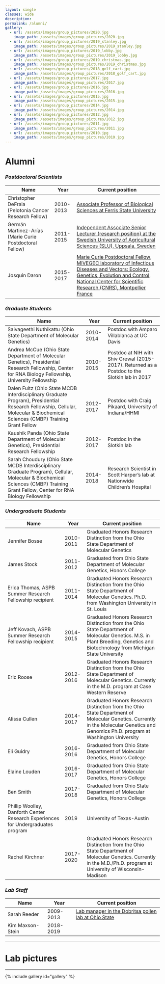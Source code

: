 ```yaml
---
layout: single
classes: wide
description:
permalink: /alumni/
gallery:
  - url: /assets/images/group_pictures/2020.jpg
    image_path: /assets/images/group_pictures/2020.jpg
  - url: /assets/images/group_pictures/2019_stanley.jpg
    image_path: /assets/images/group_pictures/2019_stanley.jpg
  - url: /assets/images/group_pictures/2019_lobby.jpg
    image_path: /assets/images/group_pictures/2019_lobby.jpg
  - url: /assets/images/group_pictures/2019_christmas.jpg
    image_path: /assets/images/group_pictures/2019_christmas.jpg
  - url: /assets/images/group_pictures/2018_golf_cart.jpg
    image_path: /assets/images/group_pictures/2018_golf_cart.jpg
  - url: /assets/images/group_pictures/2017.jpg
    image_path: /assets/images/group_pictures/2017.jpg
  - url: /assets/images/group_pictures/2016.jpg
    image_path: /assets/images/group_pictures/2016.jpg
  - url: /assets/images/group_pictures/2015.jpg
    image_path: /assets/images/group_pictures/2015.jpg
  - url: /assets/images/group_pictures/2014.jpg
    image_path: /assets/images/group_pictures/2014.jpg
  - url: /assets/images/group_pictures/2012.jpg
    image_path: /assets/images/group_pictures/2012.jpg
  - url: /assets/images/group_pictures/2011.jpg
    image_path: /assets/images/group_pictures/2011.jpg
  - url: /assets/images/group_pictures/2010.jpg
    image_path: /assets/images/group_pictures/2010.jpg
---
```

# Alumni
### *Postdoctoral Scientists*

| Name                                                   | Year               | Current position                                                 |
| ------------------------------------------------------ | ------------------ | ---------------------------------------------------------------- |
| Christopher DeFraia (Pelotonia Cancer Research Fellow) | 2010-2013| [Associate Professor of Biological Sciences at Ferris State University](https://www.ferris.edu/arts-sciences/profiles/biological-sciences/christopher-defraia.html) |
Germán Martinez-Arías (Marie Curie Postdoctoral Fellow) |2011-2015|[Independent Associate Senior Lecturer (research position) at the Swedish University of Agricultural Sciences (SLU), Uppsala, Sweden](https://germanmartinezgroup.wordpress.com)|
Josquin Daron| 2015-2017|[Marie Curie Postdoctoral Fellow, MIVEGEC laboratory of Infectious Diseases and Vectors: Ecology, Genetics, Evolution and Control, National Center for Scientific Research (CNRS), Montpellier France](https://www.mivegec.ird.fr/en/component/content/article?id=1192&Itemid=&selected=451%20)|

### *Graduate Students*

| Name                                                    | Year              | Current position                                                 |
| ------------------------------------------------------- | ----------------- | ---------------------------------------------------------------- |
|Saivageethi Nuthikattu (Ohio State Department of Molecular Genetics)|2010-2014| Postdoc with Amparo Villablanca at UC Davis|
|Andrea McCue (Ohio State Department of Molecular Genetics), Presidential Research Fellowship, Center for RNA Biology Fellowship, University Fellowship|2010-2015| Postdoc at NIH with Shiv Grewal (2015-2017). Returned as a Postdoc to the Slotkin lab in 2017|
|Dalen Fultz (Ohio State MCDB Interdisciplinary Graduate Program), Presidential Research Fellowship, Cellular, Molecular & Biochemical Sciences (CMBP) Training Grant Fellow | 2012-2017| Postdoc with Craig Pikaard, University of Indiana/HHMI|
|Kaushik Panda (Ohio State Department of Molecular Genetics), Presidential Research Fellowship|2012-2017|Postdoc in the Slotkin lab|
|Sarah Choudury (Ohio State MCDB Interdisciplinary Graduate Program), Cellular, Molecular & Biochemical Sciences (CMBP) Training Grant Fellow, Center for RNA Biology Fellowship|2014-2018| Research Scientist in Scott Harper’s lab at Nationwide Children’s Hospital|

### *Undergraduate Students*

| Name                                         | Year              | Current position                                                 |
| -------------------------------------------- | ----------------- | ---------------------------------------------------------------- |
|Jennifer Bosse                                | 2010-2011| Graduated Honors Research Distinction from the Ohio State Department of Molecular Genetics|
|James Stock| 2011-2012|Graduated from Ohio State Department of Molecular Genetics, Honors College|
|Erica Thomas, ASPB Summer Research Fellowship recipient |2011-2014|Graduated Honors Research Distinction from the Ohio State Department of Molecular Genetics. Ph.D. from Washington University in St. Louis|
|Jeff Kovach, ASPB Summer Research Fellowship recipient| 2014-2015|Graduated Honors Research Distinction from the Ohio State Department of Molecular Genetics. M.S. in Plant Breeding, Genetics and Biotechnology from Michigan State University|
|Eric Roose|2012-2016| Graduated Honors Research Distinction from the Ohio State Department of Molecular Genetics. Currently in the M.D. program at Case Western Reserve|
|Alissa Cullen| 2014-2017|Graduated Honors Research Distinction from the Ohio State Department of Molecular Genetics. Currently in the Molecular Genetics and Genomics Ph.D. program at Washington University|
|Eli Guidry|2016-2016| Graduated from Ohio State Department of Molecular Genetics, Honors College|
|Elaine Louden| 2016-2017| Graduated from Ohio State Department of Molecular Genetics, Honors College|
|Ben Smith|2017-2018| Graduated from Ohio State Department of Molecular Genetics, Honors College|
|Phillip Woolley, Danforth Center Research Experiences for Undergraduates program| 2019| University of Texas-Austin|
|Rachel Kirchner| 2017-2020| Graduated Honors Research Distinction from the Ohio State Department of Molecular Genetics. Currently in the M.D./Ph.D. program at University of Wisconsin-Madison|

### *Lab Staff*

| Name                                         | Year              | Current position                                                 |
| -------------------------------------------- | ----------------- | ---------------------------------------------------------------- |
|Sarah Reeder|2009-2013| [Lab manager in the Dobritsa pollen lab at Ohio State](https://molgen.osu.edu/people/dobritsa.1)|
|Kim Maxson-Stein|2018-2019||

---

# Lab pictures
---
{% include gallery id="gallery" %}
